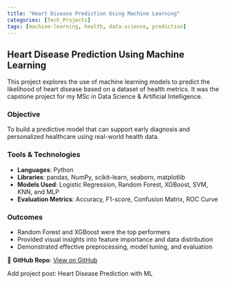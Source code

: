 ```yaml
---
title: "Heart Disease Prediction Using Machine Learning"
categories: [Tech_Projects]
tags: [machine-learning, health, data-science, prediction]
---
```


## Heart Disease Prediction Using Machine Learning

This project explores the use of machine learning models to predict the likelihood of heart disease based on a dataset of health metrics. It was the capstone project for my MSc in Data Science & Artificial Intelligence.

###  Objective
To build a predictive model that can support early diagnosis and personalized healthcare using real-world health data.

###  Tools & Technologies
- **Languages**: Python
- **Libraries**: pandas, NumPy, scikit-learn, seaborn, matplotlib
- **Models Used**: Logistic Regression, Random Forest, XGBoost, SVM, KNN, and MLP
- **Evaluation Metrics**: Accuracy, F1-score, Confusion Matrix, ROC Curve

###  Outcomes
- Random Forest and XGBoost were the top performers
- Provided visual insights into feature importance and data distribution
- Demonstrated effective preprocessing, model tuning, and evaluation

📂 **GitHub Repo**: [View on GitHub](https://github.com/havilahose/heart-disease-prediction-ml)

Add project post: Heart Disease Prediction with ML


